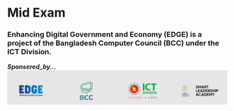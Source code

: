 # Mid Exam

### Enhancing Digital Government and Economy (EDGE) is a project of the Bangladesh Computer Council (BCC) under the ICT Division.

***Sponsered_by...***
![sponsered_by](./sponsered_by.png)
